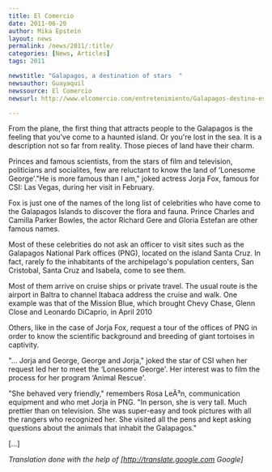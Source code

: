 ```yaml
---
title: El Comercio
date: 2011-06-20
author: Mika Epstein
layout: news
permalink: /news/2011/:title/
categories: [News, Articles]
tags: 2011

newstitle: "Galapagos, a destination of stars  "
newsauthor: Guayaquil  
newssource: El Comercio  
newsurl: http://www.elcomercio.com/entretenimiento/Galapagos-destino-estrellas_0_502149843.html  

---
```


From the plane, the first thing that attracts people to the Galapagos is the feeling that you've come to a haunted island. Or you're lost in the sea. It is a description not so far from reality. Those pieces of land have their charm.

Princes and famous scientists, from the stars of film and television, politicians and socialites, few are reluctant to know the land of &#8216;Lonesome George'."He is more famous than I am," joked actress Jorja Fox, famous for CSI: Las Vegas, during her visit in February.

Fox is just one of the names of the long list of celebrities who have come to the Galapagos Islands to discover the flora and fauna. Prince Charles and Camilla Parker Bowles, the actor Richard Gere and Gloria Estefan are other famous names.

Most of these celebrities do not ask an officer to visit sites such as the Galapagos National Park offices (PNG), located on the island Santa Cruz. In fact, rarely fo the inhabitants of the archipelago's population centers, San Cristobal, Santa Cruz and Isabela, come to see them.

Most of them arrive on cruise ships or private travel. The usual route is the airport in Baltra to channel Itabaca address the cruise and walk. One example was that of the Mission Blue, which brought Chevy Chase, Glenn Close and Leonardo DiCaprio, in April 2010

Others, like in the case of Jorja Fox, request a tour of the offices of PNG in order to know the scientific background and breeding of giant tortoises in captivity.

"... Jorja and George, George and Jorja," joked the star of CSI when her request led her to meet the &#8216;Lonesome George'. Her interest was to film the process for her program &#8216;Animal Rescue'.

"She behaved very friendly," remembers Rosa LeÃ³n, communication equipment and who met Jorja in PNG. "In person, she is very tall. Much prettier than on television. She was super-easy and took pictures with all the rangers who recognized her. She visited all the pens and kept asking questions about the animals that inhabit the Galapagos."

[...]  


*Translation done with the help of [http://translate.google.com Google]*